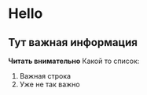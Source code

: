 # Hello

## Тут важная информация

**Читать внимательно**
Какой то список:

1. Важная строка
2. Уже не так важно
